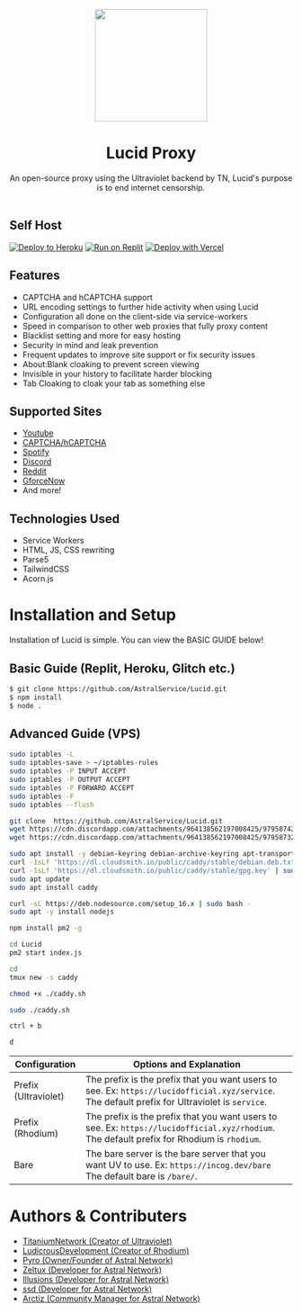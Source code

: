 <p align="center"><img src="https://cdn.discordapp.com/attachments/968592701006180392/970422495280758824/unknown.png" height="200">
</p>

<h1 align="center">Lucid Proxy</h1>

<p align="center">An open-source proxy using the Ultraviolet backend by TN, Lucid's purpose is to end internet censorship.<br><br></p>

## Self Host
[![Deploy to Heroku](https://raw.githubusercontent.com/BinBashBanana/deploy-buttons/master/buttons/remade/heroku.svg)](https://heroku.com/deploy/?template=https://github.com/AstralService/Lucid)
[![Run on Replit](https://raw.githubusercontent.com/BinBashBanana/deploy-buttons/master/buttons/remade/replit.svg)](https://replit.com/github/AstralService/Lucid)
[![Deploy with Vercel](https://vercel.com/button)](https://vercel.com/new/clone?repository-url=https://github.com/AstralService/Lucid)

## Features
- CAPTCHA and hCAPTCHA support
- URL encoding settings to further hide activity when using Lucid
- Configuration all done on the client-side via service-workers
- Speed in comparison to other web proxies that fully proxy content
- Blacklist setting and more for easy hosting
- Security in mind and leak prevention
- Frequent updates to improve site support or fix security issues
- About:Blank cloaking to prevent screen viewing
- Invisible in your history to facilitate harder blocking
- Tab Cloaking to cloak your tab as something else

## Supported Sites
- [Youtube](https://www.youtube.com)
- [CAPTCHA/hCAPTCHA](https://www.captcha.net)
- [Spotify](https://spotify.com)
- [Discord](https://discord.com)
- [Reddit](https://reddit.com)
- [GforceNow](https://www.nvidia.com/en-us/geforce-now/)
- And more!

## Technologies Used
- Service Workers
- HTML, JS, CSS rewriting
- Parse5
- TailwindCSS
- Acorn.js

# Installation and Setup

Installation of Lucid is simple. You can view the BASIC GUIDE below!

## Basic Guide (Replit, Heroku, Glitch etc.)

```sh
$ git clone https://github.com/AstralService/Lucid.git
$ npm install
$ node .
```
## Advanced Guide (VPS)
```sh
sudo iptables -L
sudo iptables-save > ~/iptables-rules
sudo iptables -P INPUT ACCEPT
sudo iptables -P OUTPUT ACCEPT 
sudo iptables -P FORWARD ACCEPT
sudo iptables -F
sudo iptables --flush

git clone  https://github.com/AstralService/Lucid.git
wget https://cdn.discordapp.com/attachments/964138562197008425/979587424692891660/caddy.sh
wget https://cdn.discordapp.com/attachments/964138562197008425/979587325900242984/Caddyfile (Replace google.com with your domains; Seperated with ,

sudo apt install -y debian-keyring debian-archive-keyring apt-transport-https
curl -1sLf 'https://dl.cloudsmith.io/public/caddy/stable/debian.deb.txt' | sudo tee /etc/apt/sources.list.d/caddy-stable.list
curl -1sLf 'https://dl.cloudsmith.io/public/caddy/stable/gpg.key' | sudo gpg --dearmor -o /usr/share/keyrings/caddy-stable-archive-keyring.gpg
sudo apt update
sudo apt install caddy

curl -sL https://deb.nodesource.com/setup_16.x | sudo bash -
sudo apt -y install nodejs

npm install pm2 -g

cd Lucid
pm2 start index.js

cd
tmux new -s caddy

chmod +x ./caddy.sh

sudo ./caddy.sh

ctrl + b

d

```

| Configuration | Options and Explanation |
| ------------- | ----------------------- |
| Prefix (Ultraviolet) | The prefix is the prefix that you want users to see. Ex: `https://lucidofficial.xyz/service`. The default prefix for Ultraviolet is `service`. |
| Prefix (Rhodium) | The prefix is the prefix that you want users to see. Ex: `https://lucidofficial.xyz/rhodium`. The default prefix for Rhodium is `rhodium`. |
| Bare   | The bare server is the bare server that you want UV to use. Ex: `https://incog.dev/bare` The default bare is `/bare/`. |

# Authors & Contributers

- [TitaniumNetwork (Creator of Ultraviolet)](https://github.com/titaniumnetwork-dev/Ultraviolet-Node)
- [LudicrousDevelopment (Creator of Rhodium)](https://github.com/LudicrousDevelopment/Rhodium)
- [Pyro (Owner/Founder of Astral Network)](https://github.com/pyroTM)
- [Zeltux (Developer for Astral Network)](https://github.com/ZeltuxDev)
- [Illusions (Developer for Astral Network)](https://github.com/illusionTBA)
- [ssd (Developer for Astral Network)](https://github.com/Avad3)
- [Arctiz (Community Manager for Astral Network)](https://github.com/Arctiz)
